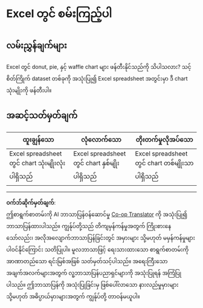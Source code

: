<!--
CO_OP_TRANSLATOR_METADATA:
{
  "original_hash": "1e00fe6a244c2f8f9a794c862661dd4f",
  "translation_date": "2025-08-30T19:00:19+00:00",
  "source_file": "3-Data-Visualization/11-visualization-proportions/assignment.md",
  "language_code": "my"
}
-->
# Excel တွင် စမ်းကြည့်ပါ

## လမ်းညွှန်ချက်များ

Excel တွင် donut, pie, နှင့် waffle chart များ ဖန်တီးနိုင်သည်ကို သိပါသလား? သင့်စိတ်ကြိုက် dataset တစ်ခုကို အသုံးပြု၍ Excel spreadsheet အတွင်းမှာ ဒီ chart သုံးမျိုးကို ဖန်တီးပါ။

## အဆင့်သတ်မှတ်ချက်

| ထူးချွန်သော                                             | လုံလောက်သော                                      | တိုးတက်မှုလိုအပ်သော                                    |
| ------------------------------------------------------- | ------------------------------------------------- | ------------------------------------------------------ |
| Excel spreadsheet တွင် chart သုံးမျိုးလုံး ပါရှိသည်       | Excel spreadsheet တွင် chart နှစ်မျိုး ပါရှိသည်   | Excel spreadsheet တွင် chart တစ်မျိုးသာ ပါရှိသည်       |

---

**ဝက်ဘ်ဆိုက်မှတ်ချက်**:  
ဤစာရွက်စာတမ်းကို AI ဘာသာပြန်ဝန်ဆောင်မှု [Co-op Translator](https://github.com/Azure/co-op-translator) ကို အသုံးပြု၍ ဘာသာပြန်ထားပါသည်။ ကျွန်ုပ်တို့သည် တိကျမှန်ကန်မှုအတွက် ကြိုးစားနေသော်လည်း၊ အလိုအလျောက်ဘာသာပြန်ခြင်းတွင် အမှားများ သို့မဟုတ် မမှန်ကန်မှုများ ပါဝင်နိုင်ကြောင်း သတိပြုပါ။ မူလဘာသာဖြင့် ရေးသားထားသော စာရွက်စာတမ်းကို အာဏာတည်သော ရင်းမြစ်အဖြစ် သတ်မှတ်သင့်ပါသည်။ အရေးကြီးသော အချက်အလက်များအတွက် လူ့ဘာသာပြန်ပညာရှင်များကို အသုံးပြုရန် အကြံပြုပါသည်။ ဤဘာသာပြန်ကို အသုံးပြုခြင်းမှ ဖြစ်ပေါ်လာသော နားလည်မှုမှားများ သို့မဟုတ် အဓိပ္ပာယ်မှားများအတွက် ကျွန်ုပ်တို့ တာဝန်မယူပါ။ 